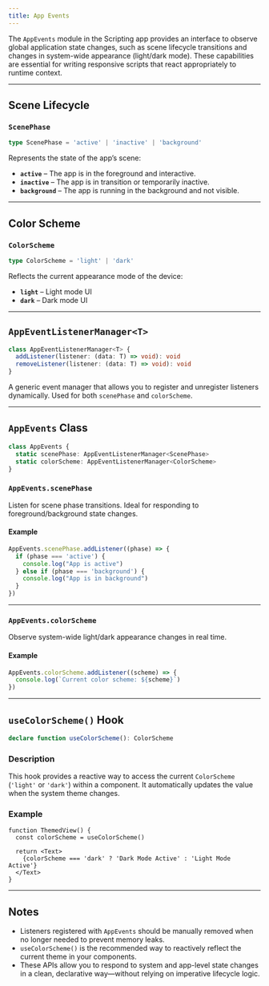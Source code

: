 ```yaml
---
title: App Events
---
```

The `AppEvents` module in the Scripting app provides an interface to observe global application state changes, such as scene lifecycle transitions and changes in system-wide appearance (light/dark mode). These capabilities are essential for writing responsive scripts that react appropriately to runtime context.

---

## Scene Lifecycle

### `ScenePhase`

```ts
type ScenePhase = 'active' | 'inactive' | 'background'
```

Represents the state of the app’s scene:

* **`active`** – The app is in the foreground and interactive.
* **`inactive`** – The app is in transition or temporarily inactive.
* **`background`** – The app is running in the background and not visible.

---

## Color Scheme

### `ColorScheme`

```ts
type ColorScheme = 'light' | 'dark'
```

Reflects the current appearance mode of the device:

* **`light`** – Light mode UI
* **`dark`** – Dark mode UI

---

## `AppEventListenerManager<T>`

```ts
class AppEventListenerManager<T> {
  addListener(listener: (data: T) => void): void
  removeListener(listener: (data: T) => void): void
}
```

A generic event manager that allows you to register and unregister listeners dynamically. Used for both `scenePhase` and `colorScheme`.

---

## `AppEvents` Class

```ts
class AppEvents {
  static scenePhase: AppEventListenerManager<ScenePhase>
  static colorScheme: AppEventListenerManager<ColorScheme>
}
```

### `AppEvents.scenePhase`

Listen for scene phase transitions. Ideal for responding to foreground/background state changes.

#### Example

```ts
AppEvents.scenePhase.addListener((phase) => {
  if (phase === 'active') {
    console.log("App is active")
  } else if (phase === 'background') {
    console.log("App is in background")
  }
})
```

---

### `AppEvents.colorScheme`

Observe system-wide light/dark appearance changes in real time.

#### Example

```ts
AppEvents.colorScheme.addListener((scheme) => {
  console.log(`Current color scheme: ${scheme}`)
})
```

---

## `useColorScheme()` Hook

```ts
declare function useColorScheme(): ColorScheme
```

### Description

This hook provides a reactive way to access the current `ColorScheme` (`'light'` or `'dark'`) within a component. It automatically updates the value when the system theme changes.

### Example

```tsx
function ThemedView() {
  const colorScheme = useColorScheme()

  return <Text>
    {colorScheme === 'dark' ? 'Dark Mode Active' : 'Light Mode Active'}
  </Text>
}
```

---

## Notes

* Listeners registered with `AppEvents` should be manually removed when no longer needed to prevent memory leaks.
* `useColorScheme()` is the recommended way to reactively reflect the current theme in your components.
* These APIs allow you to respond to system and app-level state changes in a clean, declarative way—without relying on imperative lifecycle logic.
